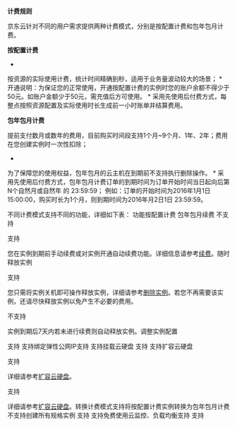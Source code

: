 **计费规则**

京东云针对不同的用户需求提供两种计费模式，分别是按配置计费和包年包月计费。

**按配置计费**

* 
按资源的实际使用计费，统计时间精确到秒，适用于业务量波动较大的场景；
* 
开通说明：为保证您的正常使用，开通按配置计费的实例时您的账户余额不得少于50元。如账户金额少于50元，需充值后方可使用。
* 
采用先使用后付费方式，每整点按照资源配置及实际使用时长生成前一小时账单并结算费用。

**包年包月计费**

提前支付数月或数年的费用，目前购买时间段支持1个月~9个月、1年、2年；费用在您创建实例时一次性扣除；

* 
为了保障您的使用权益，包年包月的云主机在到期前不支持执行删除操作。
* 
采用先使用后付费方式，包年包月计费订单的到期时间为订单开始时间当日起向后第N个自然月或自然年 的 23:59:59；
例如：订单的开始时间为2016年1月1日 15:00:00，购买时长为1个月，则到期时间为2016年月2日1日 23:59:59。

不同计费模式支持不同的功能，详细如下表：
功能按配置计费
包年包月续费
不支持

支持

您在实例到期前手动续费或对实例开通自动续费功能。详细信息请参考[续费](https://www.jdcloud.com/help/detail/1414/isCateLog/1)。随时释放实例

支持

您只需将实例关机即可操作释放实例，详细请参考[删除实例](https://www.jdcloud.com/help/detail/1451/isCateLog/1)。若您不再需要该实例，还请尽快释放实例以免产生不必要的费用。

不支持

实例到期后7天内若未进行续费则自动释放实例。调整实例配置

支持
支持绑定弹性公网IP支持
支持挂载云硬盘
支持
支持扩容云硬盘

支持

详细请参考[扩容云硬盘](https://www.jdcloud.com/help/detail/321/isCateLog/1)。

支持

详细请参考[扩容云硬盘](https://www.jdcloud.com/help/detail/321/isCateLog/1)。转换计费模式支持将按配置计费实例转换为包年包月计费
不支持创建所有规格实例
支持
支持免费使用云监控、负载均衡支持
支持
